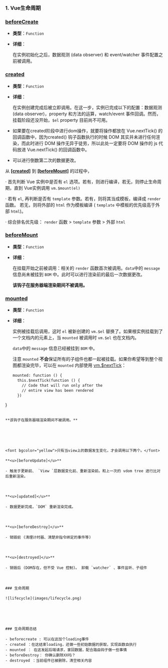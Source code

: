 ### 1. Vue生命周期

### [beforeCreate](https://cn.vuejs.org/v2/api/#beforeCreate)

- **类型**：`Function`

- **详细**：

  在实例初始化之后，数据观测 (data observer) 和 event/watcher 事件配置之前被调用。





### [created](https://cn.vuejs.org/v2/api/#created)

- **类型**：`Function`

- **详细**：

  在实例创建完成后被立即调用。在这一步，实例已完成以下的配置：数据观测 (data observer)，property 和方法的运算，watch/event 事件回调。然而，挂载阶段还没开始，`$el` property 目前尚不可用。
  
- 如果要在created阶段中进行dom操作，就要将操作都放在 Vue.nextTick() 的回调函数中，<font bgcolor="yellow">因为created() 钩子函数执行的时候 DOM 其实并未进行任何渲染</font>，而此时进行 DOM 操作无异于徒劳，所以此处一定要将 DOM 操作的 js 代码放进 Vue.nextTick() 的回调函数中。

- 可以进行倒数第二次的数据更改。



<font bgcolor="yellow">从 **<u>[created]</u>** 到 **<u>[beforeMount]</u>** 的过程中，</font>

· 首先判断 Vue 实例中是否有 `el` 选项。若有，则进行编译，若无，则停止生命周期，直到 Vue实例调用 `vm.$mount(el)`

· 若有 `el`, 再判断是否有 `template` 参数。若有，则将其当成模板，编译成 `render` 函数。 若无，则将外部的 `html` 作为模板编译 ( `template` 中模板的优先级高于外部 `html`)。

· 综合排名优先级：  `render` 函数 > `template` 参数 > 外部 `html`





### [beforeMount](https://cn.vuejs.org/v2/api/#beforeMount)

- **类型**：`Function`

- **详细**：

  在挂载开始之前被调用：相关的 `render` 函数首次被调用。`data`中的 `message` 信息尚未被挂到 `BOM` 中。此时可以进行渲染前的最后一次数据更改。

  **该钩子在服务器端渲染期间不被调用。**





### [mounted](https://cn.vuejs.org/v2/api/#mounted)

- **类型**：`Function`

- **详细**：

  实例被挂载后调用，这时 `el` 被新创建的 `vm.$el` 替换了。如果根实例挂载到了一个文档内的元素上，当 `mounted` 被调用时 `vm.$el` 也在文档内。

  <font bgcolor="yellow">`data`中的 `message` 信息已经被挂到 `BOM` 中。</font>

  注意 `mounted` **不会**保证所有的子组件也都一起被挂载。如果你希望等到整个视图都渲染完毕，可以在 `mounted` 内部使用 [vm.$nextTick](https://cn.vuejs.org/v2/api/#vm-nextTick)：
  
  ```vue
  mounted: function () {
    this.$nextTick(function () {
      // Code that will run only after the
      // entire view has been rendered
    })
}
  ```
  
  **该钩子在服务器端渲染期间不被调用。**





<font bgcolor="yellow">只有当view上的数据发生变化，才会调用以下两个。</font>

 **<u>[beforeUpdate]</u>** 

- 触发于更新前、 `View `层数据变化前、重新渲染前。和上一次的 vdom tree 进行比对后重新渲染。



 **<u>[updated]</u>** 

- 数据更新完成，`DOM` 重新渲染完成。



 **<u>[beforeDestroy]</u>** 

- 销毁前 (清理计时器、清楚非指令绑定的事件等)



 **<u>[destroyed]</u>** 

- 销毁后 (DOM存在，但不受 Vue 控制)。 卸载 `watcher` 、事件监听、子组件



### 生命周期

![lifecycle](images/lifecycle.png)





### 生命周期总结

- beforecreate : 可以在这加个loading事件
- created ：在这结束loading，还做一些初始数据的获取，实现函数自执行
- mounted ： 在这发起后端请求，拿回数据，配合路由钩子做一些事情
- beforeDestroy： 你确认删除XX吗？
- destroyed ：当前组件已被删除，清空相关内容